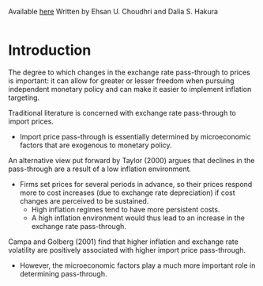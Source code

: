 Available [here](https://www.imf.org/external/pubs/ft/wp/2001/wp01194.pdf)
Written by Ehsan U. Choudhri and Dalia S. Hakura

```table-of-contents
```
# Introduction
The degree to which changes in the exchange rate pass-through to prices is important: it can allow for greater or lesser freedom when pursuing independent monetary policy and can make it easier to implement inflation targeting.

Traditional literature is concerned with exchange rate pass-through to import prices.
- Import price pass-through is essentially determined by microeconomic factors that are exogenous to monetary policy.

An alternative view put forward by Taylor (2000) argues that declines in the pass-through are a result of a low inflation environment.
- Firms set prices for several periods in advance, so their prices respond more to cost increases (due to exchange rate depreciation) if cost changes are perceived to be sustained.
	- High inflation regimes tend to have more persistent costs.
	- A high inflation environment would thus lead to an increase in the exchange rate pass-through.

Campa and Golberg (2001) find that higher inflation and exchange rate volatility are positively associated with higher import price pass-through.
- However, the microeconomic factors play a much more important role in determining pass-through.